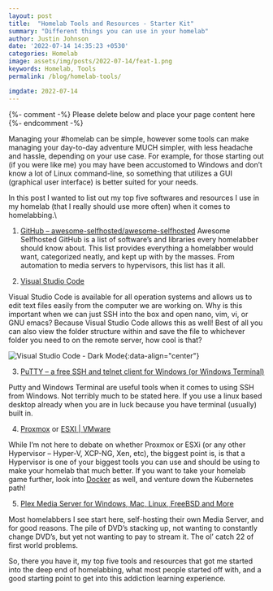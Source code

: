 ```yaml
---
layout: post
title:  "Homelab Tools and Resources - Starter Kit"
summary: "Different things you can use in your homelab"
author: Justin Johnson
date: '2022-07-14 14:35:23 +0530'
categories: Homelab
image: assets/img/posts/2022-07-14/feat-1.png
keywords: Homelab, Tools
permalink: /blog/homelab-tools/

imgdate: 2022-07-14
---
```


{%- comment -%} Please delete below and place your page content here {%- endcomment -%}

Managing your #homelab can be simple, however some tools can make managing your day-to-day adventure MUCH simpler, with less headache and hassle, depending on your use case. For example, for those starting out (if you were like me) you may have been accustomed to Windows and don’t know a lot of Linux command-line, so something that utilizes a GUI (graphical user interface) is better suited for your needs.

In this post I wanted to list out my top five softwares and resources I use in my homelab (that I really should use more often) when it comes to homelabbing.\

1. [GitHub – awesome-selfhosted/awesome-selfhosted](https://github.com/awesome-selfhosted/awesome-selfhosted)
Awesome Selfhosted GitHub is a list of software’s and libraries every homelabber should know about. This list provides everything a homelabber would want, categorized neatly, and kept up with by the masses. From automation to media servers to hypervisors, this list has it all.

2. [Visual Studio Code](https://code.visualstudio.com/)

Visual Studio Code is available for all operation systems and allows us to edit text files easily from the computer we are working on. Why is this important when we can just SSH into the box and open nano, vim, vi, or GNU emacs? Because Visual Studio Code allows this as well! Best of all you can also view the folder structure within and save the file to whichever folder you need to on the remote server, how cool is that?

![Visual Studio Code - Dark Mode](/assets/img/posts/{{page.imgdate}}/2.png){:data-align="center"}

3. [PuTTY – a free SSH and telnet client for Windows (or Windows Terminal)](https://putty.org/)

Putty and Windows Terminal are useful tools when it comes to using SSH from Windows. Not terribly much to be stated here. If you use a linux based desktop already when you are in luck because you have terminal (usually) built in.

4. [Proxmox](https://www.proxmox.com/en/) or [ESXI | VMware](https://www.vmware.com/products/esxi-and-esx.html)

While I’m not here to debate on whether Proxmox or ESXi (or any other Hypervisor – Hyper-V, XCP-NG, Xen, etc), the biggest point is, is that a Hypervisor is one of your biggest tools you can use and should be using to make your homelab that much better. If you want to take your homelab game further, look into [Docker](https://www.docker.com/) as well, and venture down the Kubernetes path!

5. [Plex Media Server for Windows, Mac, Linux, FreeBSD and More](https://www.plex.tv/media-server-downloads/)

Most homelabbers I see start here, self-hosting their own Media Server, and for good reasons. The pile of DVD’s stacking up, not wanting to constantly change DVD’s, but yet not wanting to pay to stream it. The ol’ catch 22 of first world problems.

So, there you have it, my top five tools and resources that got me started into the deep end of homelabbing, what most people started off with, and a good starting point to get into this addiction learning experience.



